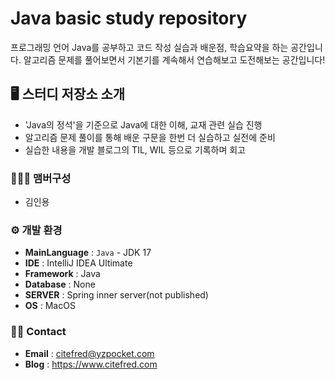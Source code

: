 # Java basic study repository
프로그래밍 언어 Java를 공부하고 코드 작성 실습과 배운점, 학습요약을 하는 공간입니다. 
알고리즘 문제를 풀어보면서 기본기를 계속해서 연습해보고 도전해보는 공간입니다!

## 🖥️ 스터디 저장소 소개
* 'Java의 정석'을 기준으로 Java에 대한 이해, 교재 관련 실습 진행
* 알고리즘 문제 풀이를 통해 배운 구문을 한번 더 실습하고 실전에 준비
* 실습한 내용을 개발 블로그의 TIL, WIL 등으로 기록하며 회고

### 🧑‍🤝‍🧑 맴버구성
- 김인용

### ⚙️ 개발 환경
- **MainLanguage** : `Java` - JDK 17
- **IDE** : IntelliJ IDEA Ultimate
- **Framework** : Java
- **Database** : None
- **SERVER** : Spring inner server(not published)
- **OS** : MacOS

### 👋🏻 Contact
- **Email** : citefred@yzpocket.com
- **Blog** : https://www.citefred.com
